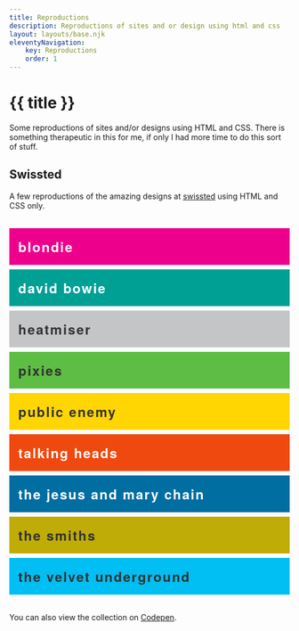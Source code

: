 ```yaml
---
title: Reproductions
description: Reproductions of sites and or design using html and css
layout: layouts/base.njk
eleventyNavigation:
    key: Reproductions
    order: 1
---
```


# {{ title }}

Some reproductions of sites and/or designs using HTML and CSS. There is something therapeutic in this for me, if only I had more time to do this sort of stuff.

## Swissted

A few reproductions of the amazing designs at [swissted](https://www.swissted.com/) using HTML and CSS only.

<style>
    .swissted {
        margin: 2rem 0;
        padding: 0;
        list-style-type: none;
    }

    .swissted li {
        margin-bottom: 8px;
    }

    .swissted a {
        display: block;
        padding: 1rem;
        text-decoration: none;
        font-size: 24px;
        font-weight: bold;
        font-family: "Helvetica Neue", Helvetica, sans-serif;
        letter-spacing: 2px;
    }

    .swissted a:hover {
        background-color: #000;
        color: #fff;
    }

    .talking-heads {
        color: #fff;
        background-color: #ef490f;
    }

    .blondie {
        background-color: #ed008c;
        color: #fff;
    }

    .pixies {
        background-color: #5ebd44;
        color: #333;
    }

    .smiths {
        background-color: #c0ac06;
        color: #333;
    }

    .bowie {
        background-color: #00a095;
        color: #fff;
    }

    .chain {
        background-color: #016ea1;
        color: #fff;
    }

    .underground {
        background-color: #01bef3;
        color: #333;
    }

    .enemy {
        background-color: #ffd502;
        color: #333;
    }

    .heatmiser {
        background-color: #c3c5c7;
        color: #333;
    }

</style>

<ul class="swissted">
    <li><a href="./swissted/blondie" class="blondie">blondie</a></li>
    <li><a href="./swissted/david-bowie" class="bowie">david bowie</a></li>
    <li><a href="./swissted/heatmiser" class="heatmiser">heatmiser</a></li>
    <li><a href="./swissted/pixies" class="pixies">pixies</a></li>
    <li><a href="./swissted/public-enemy" class="enemy">public enemy</a></li>
    <li><a href="./swissted/talking-heads" class="talking-heads">talking heads</a></li>
    <li><a href="./swissted/the-jesus-and-mary-chain" class="chain">the jesus and mary chain</a></li>
    <li><a href="./swissted/the-smiths" class="smiths">the smiths</a></li>
    <li><a href="./swissted/the-velvet-underground" class="underground">the velvet underground</a></li>
</ul>

You can also view the collection on [Codepen](https://codepen.io/collection/DrYaGV).

